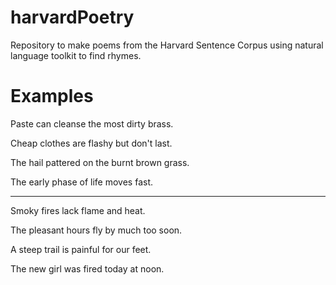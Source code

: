 # harvardPoetry
Repository to make poems from the Harvard Sentence Corpus using natural language toolkit to find rhymes. 

# Examples
Paste can cleanse the most dirty brass.

Cheap clothes are flashy but don't last.

The hail pattered on the burnt brown grass.

The early phase of life moves fast.

--- 

Smoky fires lack flame and heat.

The pleasant hours fly by much too soon.

A steep trail is painful for our feet.

The new girl was fired today at noon.

